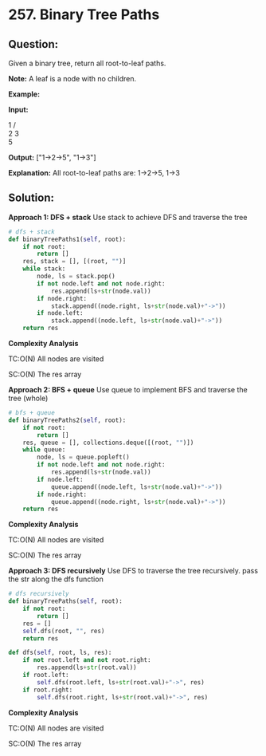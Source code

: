 
# 257. Binary Tree Paths

  

## Question:

Given a binary tree, return all root-to-leaf paths.

**Note:** A leaf is a node with no children.

**Example:**

**Input:**

   1
 /   \
2     3
 \
  5

**Output:** ["1->2->5", "1->3"]

**Explanation:** All root-to-leaf paths are: 1->2->5, 1->3

## Solution:

  

**Approach 1: DFS + stack**
Use stack to achieve DFS and traverse the tree
  

```python
# dfs + stack
def binaryTreePaths1(self, root):
    if not root:
        return []
    res, stack = [], [(root, "")]
    while stack:
        node, ls = stack.pop()
        if not node.left and not node.right:
            res.append(ls+str(node.val))
        if node.right:
            stack.append((node.right, ls+str(node.val)+"->"))
        if node.left:
            stack.append((node.left, ls+str(node.val)+"->"))
    return res
```

**Complexity Analysis**

  

TC:O(N) All nodes are visited

  

SC:O(N) The res array


**Approach 2: BFS + queue**
Use queue to implement BFS and traverse the tree (whole)

  
  

```python
# bfs + queue
def binaryTreePaths2(self, root):
    if not root:
        return []
    res, queue = [], collections.deque([(root, "")])
    while queue:
        node, ls = queue.popleft()
        if not node.left and not node.right:
            res.append(ls+str(node.val))
        if node.left:
            queue.append((node.left, ls+str(node.val)+"->"))
        if node.right:
            queue.append((node.right, ls+str(node.val)+"->"))
    return res
```

**Complexity Analysis**

  

TC:O(N) All nodes are visited

  

SC:O(N) The res array


**Approach 3: DFS recursively**
Use DFS to traverse the tree recursively. pass the str along the dfs function

  
  

```python
# dfs recursively
def binaryTreePaths(self, root):
    if not root:
        return []
    res = []
    self.dfs(root, "", res)
    return res

def dfs(self, root, ls, res):
    if not root.left and not root.right:
        res.append(ls+str(root.val))
    if root.left:
        self.dfs(root.left, ls+str(root.val)+"->", res)
    if root.right:
        self.dfs(root.right, ls+str(root.val)+"->", res)
```

**Complexity Analysis**

  

TC:O(N) All nodes are visited

  

SC:O(N) The res array